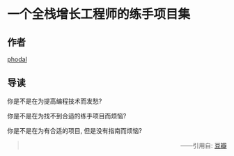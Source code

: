 # 一个全栈增长工程师的练手项目集

## 作者

[phodal](https://github.com/phodal/ideabook)

## 导读

你是不是在为提高编程技术而发愁?

你是不是在为找不到合适的练手项目而烦恼?

你是不是在为有合适的项目, 但是没有指南而烦恼?

> <p style="text-align: right;">——引用自: <a href="https://book.douban.com">豆瓣</a></p>